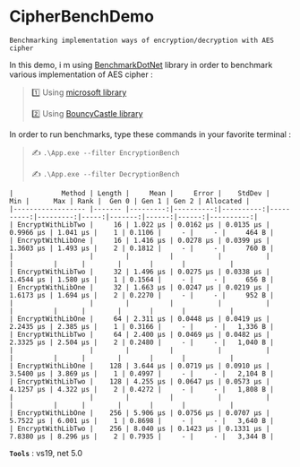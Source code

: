 ﻿# CipherBenchDemo
```
Benchmarking implementation ways of encryption/decryption with AES cipher
```

In this demo, i m using [BenchmarkDotNet](https://github.com/dotnet/BenchmarkDotNet) library in order to benchmark various implementation of AES cipher :
>
> :one: Using [microsoft library](https://docs.microsoft.com/en-us/dotnet/api/system.security.cryptography)
>
> :two: Using [BouncyCastle library](https://github.com/bcgit/bc-csharp)
>

In order to run benchmarks, type these commands in your favorite terminal :
>
> :writing_hand: `.\App.exe --filter EncryptionBench`
>
> :writing_hand: `.\App.exe --filter DecryptionBench`
>

```
|            Method | Length |     Mean |     Error |    StdDev |       Min |      Max | Rank |  Gen 0 | Gen 1 | Gen 2 | Allocated |
|------------------ |------- |---------:|----------:|----------:|----------:|---------:|-----:|-------:|------:|------:|----------:|
| EncryptWithLibTwo |     16 | 1.022 μs | 0.0162 μs | 0.0135 μs | 0.9966 μs | 1.041 μs |    1 | 0.1106 |     - |     - |     464 B |
| EncryptWithLibOne |     16 | 1.416 μs | 0.0278 μs | 0.0399 μs | 1.3603 μs | 1.493 μs |    2 | 0.1812 |     - |     - |     760 B |
|                   |        |          |           |           |           |          |      |        |       |       |           |
| EncryptWithLibTwo |     32 | 1.496 μs | 0.0275 μs | 0.0338 μs | 1.4544 μs | 1.580 μs |    1 | 0.1564 |     - |     - |     656 B |
| EncryptWithLibOne |     32 | 1.663 μs | 0.0247 μs | 0.0219 μs | 1.6173 μs | 1.694 μs |    2 | 0.2270 |     - |     - |     952 B |
|                   |        |          |           |           |           |          |      |        |       |       |           |
| EncryptWithLibOne |     64 | 2.311 μs | 0.0448 μs | 0.0419 μs | 2.2435 μs | 2.385 μs |    1 | 0.3166 |     - |     - |   1,336 B |
| EncryptWithLibTwo |     64 | 2.400 μs | 0.0469 μs | 0.0482 μs | 2.3325 μs | 2.504 μs |    2 | 0.2480 |     - |     - |   1,040 B |
|                   |        |          |           |           |           |          |      |        |       |       |           |
| EncryptWithLibOne |    128 | 3.644 μs | 0.0719 μs | 0.0910 μs | 3.5400 μs | 3.869 μs |    1 | 0.4997 |     - |     - |   2,104 B |
| EncryptWithLibTwo |    128 | 4.255 μs | 0.0647 μs | 0.0573 μs | 4.1257 μs | 4.322 μs |    2 | 0.4272 |     - |     - |   1,808 B |
|                   |        |          |           |           |           |          |      |        |       |       |           |
| EncryptWithLibOne |    256 | 5.906 μs | 0.0756 μs | 0.0707 μs | 5.7522 μs | 6.001 μs |    1 | 0.8698 |     - |     - |   3,640 B |
| EncryptWithLibTwo |    256 | 8.040 μs | 0.1423 μs | 0.1331 μs | 7.8380 μs | 8.296 μs |    2 | 0.7935 |     - |     - |   3,344 B |
```

**`Tools`** : vs19, net 5.0
